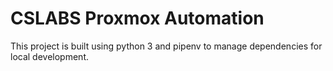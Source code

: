# CSLABS Proxmox Automation

This project is built using python 3 and pipenv to manage dependencies for local development.